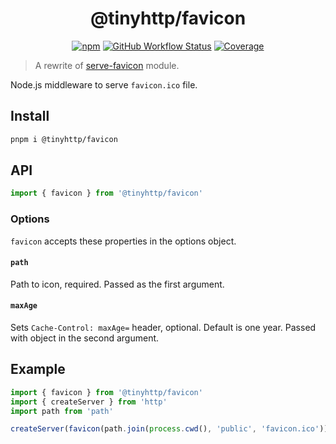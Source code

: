 <div align="center">

# @tinyhttp/favicon

[![npm][npm-img]][npm-url] [![GitHub Workflow Status][gh-actions-img]][github-actions] [![Coverage][cov-img]][cov-url]

</div>

> A rewrite of [serve-favicon](https://github.com/expressjs/serve-favicon) module.

Node.js middleware to serve `favicon.ico` file.

## Install

```sh
pnpm i @tinyhttp/favicon
```

## API

```js
import { favicon } from '@tinyhttp/favicon'
```

### Options

`favicon` accepts these properties in the options object.

#### `path`

Path to icon, required. Passed as the first argument.

#### `maxAge`

Sets `Cache-Control: maxAge=` header, optional. Default is one year. Passed with object in the second argument.

## Example

```js
import { favicon } from '@tinyhttp/favicon'
import { createServer } from 'http'
import path from 'path'

createServer(favicon(path.join(process.cwd(), 'public', 'favicon.ico')).listen(3000)
```

[npm-url]: https://npmjs.com/package/@tinyhttp/favicon
[github-actions]: https://github.com/tinyhttp/favicon/actions
[gh-actions-img]: https://img.shields.io/github/actions/workflow/status/tinyhttp/favicon/ci.yml?style=for-the-badge&logo=github&label=&color=hotpink
[cov-img]: https://img.shields.io/coveralls/github/tinyhttp/favicon?style=for-the-badge&color=hotpink
[cov-url]: https://coveralls.io/github/tinyhttp/favicon
[npm-img]: https://img.shields.io/npm/dt/@tinyhttp/favicon?style=for-the-badge&color=hotpink
